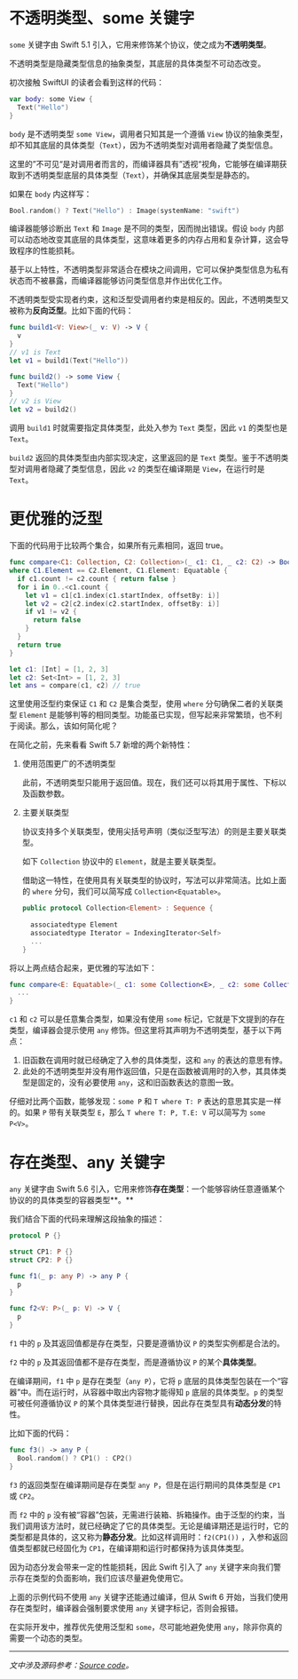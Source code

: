 # 不透明类型、some 关键字

`some` 关键字由 Swift 5.1 引入，它用来修饰某个协议，使之成为**不透明类型**。

不透明类型是隐藏类型信息的抽象类型，其底层的具体类型不可动态改变。

初次接触 SwiftUI 的读者会看到这样的代码：

```swift
var body: some View {
  Text("Hello")
}
```

`body` 是不透明类型 `some View`，调用者只知其是一个遵循 `View` 协议的抽象类型，却不知其底层的具体类型（`Text`），因为不透明类型对调用者隐藏了类型信息。

这里的”不可见“是对调用者而言的，而编译器具有”透视“视角，它能够在编译期获取到不透明类型底层的具体类型（`Text`），并确保其底层类型是静态的。

如果在 `body` 内这样写：

```swift
Bool.random() ? Text("Hello") : Image(systemName: "swift")
```

编译器能够诊断出 `Text` 和 `Image` 是不同的类型，因而抛出错误。假设 `body` 内部可以动态地改变其底层的具体类型，这意味着更多的内存占用和复杂计算，这会导致程序的性能损耗。

基于以上特性，不透明类型非常适合在模块之间调用，它可以保护类型信息为私有状态而不被暴露，而编译器能够访问类型信息并作出优化工作。

不透明类型受实现者约束，这和泛型受调用者约束是相反的。因此，不透明类型又被称为**反向泛型**。比如下面的代码：

```swift
func build1<V: View>(_ v: V) -> V {
  v
}
// v1 is Text
let v1 = build1(Text("Hello"))

func build2() -> some View {
  Text("Hello")
}
// v2 is View
let v2 = build2()
```

调用 `build1` 时就需要指定具体类型，此处入参为 `Text` 类型，因此 `v1` 的类型也是 `Text`。

`build2` 返回的具体类型由内部实现决定，这里返回的是 `Text` 类型。鉴于不透明类型对调用者隐藏了类型信息，因此 `v2` 的类型在编译期是 `View`，在运行时是 `Text`。

# 更优雅的泛型

下面的代码用于比较两个集合，如果所有元素相同，返回 true。

```swift
func compare<C1: Collection, C2: Collection>(_ c1: C1, _ c2: C2) -> Bool
where C1.Element == C2.Element, C1.Element: Equatable {
  if c1.count != c2.count { return false }
  for i in 0..<c1.count {
    let v1 = c1[c1.index(c1.startIndex, offsetBy: i)]
    let v2 = c2[c2.index(c2.startIndex, offsetBy: i)]
    if v1 != v2 {
      return false
    }
  }
  return true
}

let c1: [Int] = [1, 2, 3]
let c2: Set<Int> = [1, 2, 3]
let ans = compare(c1, c2) // true
```

这里使用泛型约束保证 `C1` 和 `C2` 是集合类型，使用 `where` 分句确保二者的关联类型 `Element` 是能够判等的相同类型。功能虽已实现，但写起来非常繁琐，也不利于阅读。那么，该如何简化呢？

在简化之前，先来看看 Swift 5.7 新增的两个新特性：

1. 使用范围更广的不透明类型

   此前，不透明类型只能用于返回值。现在，我们还可以将其用于属性、下标以及函数参数。

2. 主要关联类型

   协议支持多个关联类型，使用尖括号声明（类似泛型写法）的则是主要关联类型。

   如下 `Collection` 协议中的 `Element`，就是主要关联类型。

   借助这一特性，在使用具有关联类型的协议时，写法可以非常简洁。比如上面的 `where` 分句，我们可以简写成 `Collection<Equatable>`。

   ```swift
   public protocol Collection<Element> : Sequence {
     
     associatedtype Element
     associatedtype Iterator = IndexingIterator<Self>
     ...
   }
   ```

将以上两点结合起来，更优雅的写法如下：

```swift
func compare<E: Equatable>(_ c1: some Collection<E>, _ c2: some Collection<E>) -> Bool {
  ...
}
```

`c1` 和 `c2` 可以是任意集合类型，如果没有使用 `some` 标记，它就是下文提到的存在类型，编译器会提示使用 `any` 修饰。但这里将其声明为不透明类型，基于以下两点：

1. 旧函数在调用时就已经确定了入参的具体类型，这和 `any` 的表达的意思有悖。
2. 此处的不透明类型并没有用作返回值，只是在函数被调用时的入参，其具体类型是固定的，没有必要使用 `any`，这和旧函数表达的意图一致。

仔细对比两个函数，能够发现：`some P` 和 `T where T: P` 表达的意思其实是一样的。如果 `P` 带有关联类型 `E`，那么 `T where T: P, T.E: V` 可以简写为 `some P<V>`。

# 存在类型、any 关键字

`any` 关键字由 Swift 5.6 引入，它用来修饰**存在类型**：一个能够容纳任意遵循某个协议的的具体类型的容器类型**。**

我们结合下面的代码来理解这段抽象的描述：

```swift
protocol P {}

struct CP1: P {}
struct CP2: P {}

func f1(_ p: any P) -> any P {
  p
}

func f2<V: P>(_ p: V) -> V {
  p
}
```

`f1` 中的 `p` 及其返回值都是存在类型，只要是遵循协议 `P` 的类型实例都是合法的。

`f2` 中的 `p` 及其返回值都不是存在类型，而是遵循协议 `P` 的某个**具体类型**。

在编译期间，`f1` 中 `p` 是存在类型（`any P`），它将 `p` 底层的具体类型包装在一个“容器”中。而在运行时，从容器中取出内容物才能得知 `p` 底层的具体类型。`p` 的类型可被任何遵循协议 `P` 的某个具体类型进行替换，因此存在类型具有**动态分发**的特性。

比如下面的代码：

```swift
func f3() -> any P {
  Bool.random() ? CP1() : CP2()
}
```

`f3` 的返回类型在编译期间是存在类型 `any P`，但是在运行期间的具体类型是 `CP1` 或 `CP2`。

而 `f2` 中的 `p` 没有被“容器”包装，无需进行装箱、拆箱操作。由于泛型的约束，当我们调用该方法时，就已经确定了它的具体类型。无论是编译期还是运行时，它的类型都是具体的，这又称为**静态分发**。比如这样调用时：`f2(CP1())` ，入参和返回值类型都就已经固化为 `CP1`，在编译期和运行时都保持为该具体类型。

因为动态分发会带来一定的性能损耗，因此 Swift 引入了 `any` 关键字来向我们警示存在类型的负面影响，我们应该尽量避免使用它。

上面的示例代码不使用 `any` 关键字还能通过编译，但从 Swift 6 开始，当我们使用存在类型时，编译器会强制要求使用 `any` 关键字标记，否则会报错。

在实际开发中，推荐优先使用泛型和 `some`，尽可能地避免使用 `any`，除非你真的需要一个动态的类型。

------

*文中涉及源码参考：[Source code](https://github.com/zzzwco/ios-evalution/blob/main/swift-language/Examples/any-some/main.swift)。*